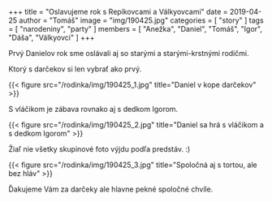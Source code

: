 +++
title = "Oslavujeme rok s Repíkovcami a Válkyovcami"
date = 2019-04-25
author = "Tomáš"
image = "img/190425.jpg"
categories = [ "story" ]
tags = [ "narodeniny", "party" ]
members = [ "Anežka", "Daniel", "Tomáš", "Igor", "Dáša", "Válkyovci" ]
+++

Prvý Danielov rok sme oslávali aj so starými a starými-krstnými rodičmi.

<!--more-->

Ktorý s darčekov si len vybrať ako prvý.

{{< figure src="/rodinka/img/190425_1.jpg" title="Daniel v kope darčekov" >}}

S vláčikom je zábava rovnako aj s dedkom Igorom.

{{< figure src="/rodinka/img/190425_2.jpg" title="Daniel sa hrá s vláčikom a s dedkom Igorom" >}}

Žiaľ nie všetky skupinové foto výjdu podľa predstáv. :)

{{< figure src="/rodinka/img/190425_3.jpg" title="Spoločná aj s tortou, ale bez hláv" >}}

Ďakujeme Vám za darčeky ale hlavne pekné spoločné chvíle.
